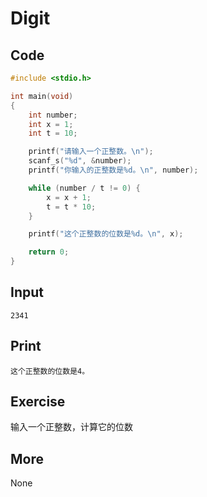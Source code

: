 # Digit

## Code

```C
#include <stdio.h>

int main(void)
{
	int number;
	int x = 1;
	int t = 10;

	printf("请输入一个正整数。\n");
	scanf_s("%d", &number);
	printf("你输入的正整数是%d。\n", number);

	while (number / t != 0) {
		x = x + 1;
		t = t * 10;
	}

	printf("这个正整数的位数是%d。\n", x);

	return 0;
}
```

## Input

`2341`

## Print

`这个正整数的位数是4。`

## Exercise

输入一个正整数，计算它的位数

## More

None
